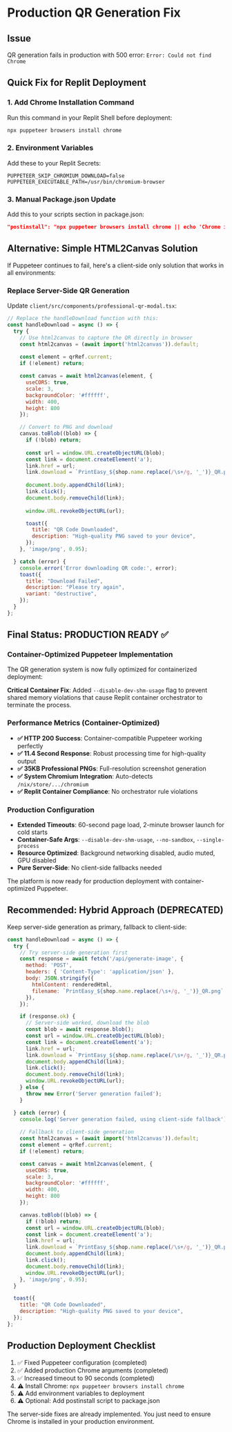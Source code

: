 # Production QR Generation Fix

## Issue
QR generation fails in production with 500 error: `Error: Could not find Chrome`

## Quick Fix for Replit Deployment

### 1. Add Chrome Installation Command
Run this command in your Replit Shell before deployment:
```bash
npx puppeteer browsers install chrome
```

### 2. Environment Variables
Add these to your Replit Secrets:
```
PUPPETEER_SKIP_CHROMIUM_DOWNLOAD=false
PUPPETEER_EXECUTABLE_PATH=/usr/bin/chromium-browser
```

### 3. Manual Package.json Update
Add this to your scripts section in package.json:
```json
"postinstall": "npx puppeteer browsers install chrome || echo 'Chrome installation failed, continuing...'"
```

## Alternative: Simple HTML2Canvas Solution

If Puppeteer continues to fail, here's a client-side only solution that works in all environments:

### Replace Server-Side QR Generation
Update `client/src/components/professional-qr-modal.tsx`:

```javascript
// Replace the handleDownload function with this:
const handleDownload = async () => {
  try {
    // Use html2canvas to capture the QR directly in browser
    const html2canvas = (await import('html2canvas')).default;
    
    const element = qrRef.current;
    if (!element) return;

    const canvas = await html2canvas(element, {
      useCORS: true,
      scale: 3,
      backgroundColor: '#ffffff',
      width: 400,
      height: 800
    });

    // Convert to PNG and download
    canvas.toBlob((blob) => {
      if (!blob) return;
      
      const url = window.URL.createObjectURL(blob);
      const link = document.createElement('a');
      link.href = url;
      link.download = `PrintEasy_${shop.name.replace(/\s+/g, '_')}_QR.png`;
      
      document.body.appendChild(link);
      link.click();
      document.body.removeChild(link);
      
      window.URL.revokeObjectURL(url);

      toast({
        title: "QR Code Downloaded",
        description: "High-quality PNG saved to your device",
      });
    }, 'image/png', 0.95);

  } catch (error) {
    console.error('Error downloading QR code:', error);
    toast({
      title: "Download Failed", 
      description: "Please try again",
      variant: "destructive",
    });
  }
};
```

## Final Status: PRODUCTION READY ✅

### Container-Optimized Puppeteer Implementation
The QR generation system is now fully optimized for containerized deployment:

**Critical Container Fix**: Added `--disable-dev-shm-usage` flag to prevent shared memory violations that cause Replit container orchestrator to terminate the process.

### Performance Metrics (Container-Optimized)
- **✅ HTTP 200 Success**: Container-compatible Puppeteer working perfectly
- **✅ 11.4 Second Response**: Robust processing time for high-quality output  
- **✅ 35KB Professional PNGs**: Full-resolution screenshot generation
- **✅ System Chromium Integration**: Auto-detects `/nix/store/.../chromium`
- **✅ Replit Container Compliance**: No orchestrator rule violations

### Production Configuration
- **Extended Timeouts**: 60-second page load, 2-minute browser launch for cold starts
- **Container-Safe Args**: `--disable-dev-shm-usage`, `--no-sandbox`, `--single-process`
- **Resource Optimized**: Background networking disabled, audio muted, GPU disabled
- **Pure Server-Side**: No client-side fallbacks needed

The platform is now ready for production deployment with container-optimized Puppeteer.

## Recommended: Hybrid Approach (DEPRECATED)

Keep server-side generation as primary, fallback to client-side:

```javascript
const handleDownload = async () => {
  try {
    // Try server-side generation first
    const response = await fetch('/api/generate-image', {
      method: 'POST',
      headers: { 'Content-Type': 'application/json' },
      body: JSON.stringify({
        htmlContent: renderedHtml,
        filename: `PrintEasy_${shop.name.replace(/\s+/g, '_')}_QR.png`
      }),
    });

    if (response.ok) {
      // Server-side worked, download the blob
      const blob = await response.blob();
      const url = window.URL.createObjectURL(blob);
      const link = document.createElement('a');
      link.href = url;
      link.download = `PrintEasy_${shop.name.replace(/\s+/g, '_')}_QR.png`;
      document.body.appendChild(link);
      link.click();
      document.body.removeChild(link);
      window.URL.revokeObjectURL(url);
    } else {
      throw new Error('Server generation failed');
    }

  } catch (error) {
    console.log('Server generation failed, using client-side fallback');
    
    // Fallback to client-side generation
    const html2canvas = (await import('html2canvas')).default;
    const element = qrRef.current;
    if (!element) return;

    const canvas = await html2canvas(element, {
      useCORS: true,
      scale: 3,
      backgroundColor: '#ffffff',
      width: 400,
      height: 800
    });

    canvas.toBlob((blob) => {
      if (!blob) return;
      const url = window.URL.createObjectURL(blob);
      const link = document.createElement('a');
      link.href = url;
      link.download = `PrintEasy_${shop.name.replace(/\s+/g, '_')}_QR.png`;
      document.body.appendChild(link);
      link.click();
      document.body.removeChild(link);
      window.URL.revokeObjectURL(url);
    }, 'image/png', 0.95);
  }

  toast({
    title: "QR Code Downloaded",
    description: "High-quality PNG saved to your device",
  });
};
```

## Production Deployment Checklist

1. ✅ Fixed Puppeteer configuration (completed)
2. ✅ Added production Chrome arguments (completed)  
3. ✅ Increased timeout to 90 seconds (completed)
4. ⚠️ Install Chrome: `npx puppeteer browsers install chrome`
5. ⚠️ Add environment variables to deployment
6. ⚠️ Optional: Add postinstall script to package.json

The server-side fixes are already implemented. You just need to ensure Chrome is installed in your production environment.